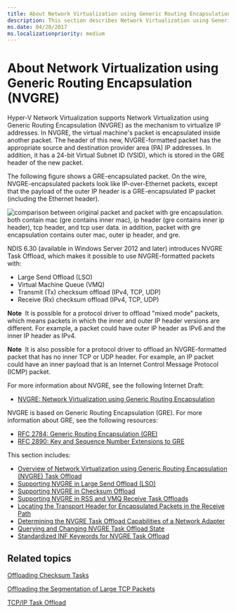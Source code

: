 ```yaml
---
title: About Network Virtualization using Generic Routing Encapsulation (NVGRE)
description: This section describes Network Virtualization using Generic Routing Encapsulation (NVGRE) Task Offload
ms.date: 04/20/2017
ms.localizationpriority: medium
---
```


# About Network Virtualization using Generic Routing Encapsulation (NVGRE)

Hyper-V Network Virtualization supports Network Virtualization using Generic Routing Encapsulation (NVGRE) as the mechanism to virtualize IP addresses. In NVGRE, the virtual machine's packet is encapsulated inside another packet. The header of this new, NVGRE-formatted packet has the appropriate source and destination provider area (PA) IP addresses. In addition, it has a 24-bit Virtual Subnet ID (VSID), which is stored in the GRE header of the new packet.

The following figure shows a GRE-encapsulated packet. On the wire, NVGRE-encapsulated packets look like IP-over-Ethernet packets, except that the payload of the outer IP header is a GRE-encapsulated IP packet (including the Ethernet header).

![comparison between original packet and packet with gre encapsulation. both contain mac (gre contains inner mac), ip header (gre contains inner ip header), tcp header, and tcp user data. in addition, packet with gre encapsulation contains outer mac, outer ip header, and gre.](images/nvgre.png)

NDIS 6.30 (available in Windows Server 2012 and later) introduces NVGRE Task Offload, which makes it possible to use NVGRE-formatted packets with:

- Large Send Offload (LSO)
- Virtual Machine Queue (VMQ)
- Transmit (Tx) checksum offload (IPv4, TCP, UDP)
- Receive (Rx) checksum offload (IPv4, TCP, UDP)

**Note**  It is possible for a protocol driver to offload "mixed mode" packets, which means packets in which the inner and outer IP header versions are different. For example, a packet could have outer IP header as IPv6 and the inner IP header as IPv4.

**Note**  It is also possible for a protocol driver to offload an NVGRE-formatted packet that has no inner TCP or UDP header. For example, an IP packet could have an inner payload that is an Internet Control Message Protocol (ICMP) packet.

For more information about NVGRE, see the following Internet Draft:

- [NVGRE: Network Virtualization using Generic Routing Encapsulation](https://tools.ietf.org/html/rfc7637)

NVGRE is based on Generic Routing Encapsulation (GRE). For more information about GRE, see the following resources:

- [RFC 2784: Generic Routing Encapsulation (GRE)](https://tools.ietf.org/html/rfc2784)
- [RFC 2890: Key and Sequence Number Extensions to GRE](https://tools.ietf.org/html/rfc2890)

This section includes:

- [Overview of Network Virtualization using Generic Routing Encapsulation (NVGRE) Task Offload](overview-of-network-virtualization-using-generic-routing-encapsulation--nvgre--task-offload.md)
- [Supporting NVGRE in Large Send Offload (LSO)](supporting-nvgre-in-large-send-offload--lso-.md)
- [Supporting NVGRE in Checksum Offload](supporting-nvgre-in-checksum-offload.md)
- [Supporting NVGRE in RSS and VMQ Receive Task Offloads](supporting-nvgre-in-rss-and-vmq-receive-task-offloads.md)
- [Locating the Transport Header for Encapsulated Packets in the Receive Path](locating-the-transport-header-for-encapsulaged-packets-in-the-receive-path.md)
- [Determining the NVGRE Task Offload Capabilities of a Network Adapter](determining-the-nvgre-task-offload-capabilities-of-a-network-adapter.md)
- [Querying and Changing NVGRE Task Offload State](querying-and-changing-nvgre-task-offload-state.md)
- [Standardized INF Keywords for NVGRE Task Offload](standardized-inf-keywords-for-nvgre-task-offload.md)

## Related topics

[Offloading Checksum Tasks](offloading-checksum-tasks.md)

[Offloading the Segmentation of Large TCP Packets](offloading-the-segmentation-of-large-tcp-packets.md)

[TCP/IP Task Offload](task-offload.md)
